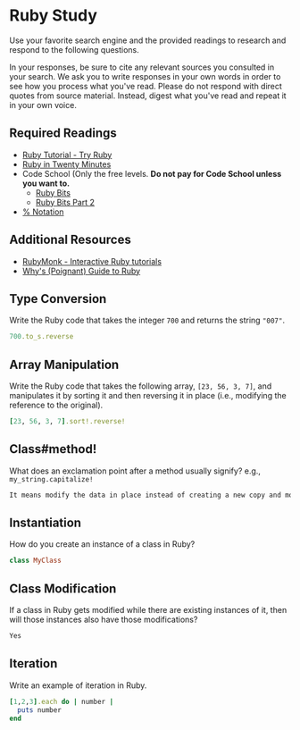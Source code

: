 # Ruby Study

Use your favorite search engine and the provided readings to research and
respond to the following questions.

In your responses, be sure to cite any relevant sources you consulted in your
search. We ask you to write responses in your own words in order to see how you
process what you've read. Please do not respond with direct quotes from source
material. Instead, digest what you've read and repeat it in your own voice.

## Required Readings

-   [Ruby Tutorial - Try Ruby](http://tryruby.org/)
-   [Ruby in Twenty Minutes](https://www.ruby-lang.org/en/documentation/quickstart/)
-   Code School (Only the free levels. **Do not pay for Code School unless you want to.**
    -   [Ruby Bits](https://www.codeschool.com/courses/ruby-bits)
    -   [Ruby Bits Part 2](https://www.codeschool.com/courses/ruby-bits-part-2)
-   [% Notation](https://en.wikibooks.org/wiki/Ruby_Programming/Syntax/Literals#The_.25_Notation)

## Additional Resources

-   [RubyMonk - Interactive Ruby tutorials](https://rubymonk.com/)
-   [Why's (Poignant) Guide to Ruby](http://poignant.guide/)

## Type Conversion

Write the Ruby code that takes the integer `700` and returns the string `"007"`.

```ruby
700.to_s.reverse
```

## Array Manipulation

Write the Ruby code that takes the following array, `[23, 56, 3, 7]`, and
manipulates it by sorting it and then reversing it in place (i.e., modifying the
reference to the original).

```ruby
[23, 56, 3, 7].sort!.reverse!
```

## Class#method!

What does an exclamation point after a method usually signify?  e.g.,
`my_string.capitalize!`

```md
It means modify the data in place instead of creating a new copy and modifying that
```

## Instantiation

How do you create an instance of a class in Ruby?

```ruby
class MyClass
```

## Class Modification

If a class in Ruby gets modified while there are existing instances of it, then
will those instances also have those modifications?

```md
Yes
```

## Iteration

Write an example of iteration in Ruby.

```ruby
[1,2,3].each do | number |
  puts number
end
```

